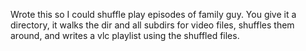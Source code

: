 Wrote this so I could shuffle play episodes of family guy. You give it a directory, it walks the dir and all subdirs for video files, shuffles them around, and writes a vlc playlist using the shuffled files.
